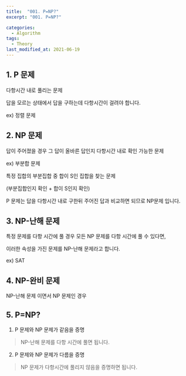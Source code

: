 ```yaml
---
title:  "001. P=NP?"
excerpt: "001. P=NP?"

categories:
  - Algorithm
tags:
  - Theory
last_modified_at: 2021-06-19
---
```





## 1. P 문제

다항시간 내로 풀리는 문제

답을 모르는 상태에서 답을 구하는데 다항시간이 걸려야 합니다.

ex) 정렬 문제



## 2. NP 문제

답이 주어졌을 경우 그 답이 올바른 답인지 다항시간 내로 확인 가능한 문제

ex) 부분합 문제

특정 집합의 부분집합 중 합이 S인 집합을 찾는 문제 

(부분집합인지 확인 + 합이 S인지 확인)



P 문제는 답을 다항시간 내로 구한뒤 주어진 답과 비교하면 되므로 NP문제 입니다.



## 3. NP-난해 문제

특정 문제를 다항 시간에 풀 경우 모든 NP 문제를 다항 시간에 풀 수 있다면,

이러한 속성을 가진 문제를 NP-난해 문제라고 합니다.

ex) SAT



## 4. NP-완비 문제

NP-난해 문제 이면서 NP 문제인 경우



## 5. P=NP?



1) P 문제와 NP 문제가 같음을 증명

> NP-난해 문제를 다항 시간에 풀면 됩니다.



2) P 문제와 NP 문제가 다름을 증명

> NP 문제가 다항시간에 풀리지 않음을 증명하면 됩니다.
